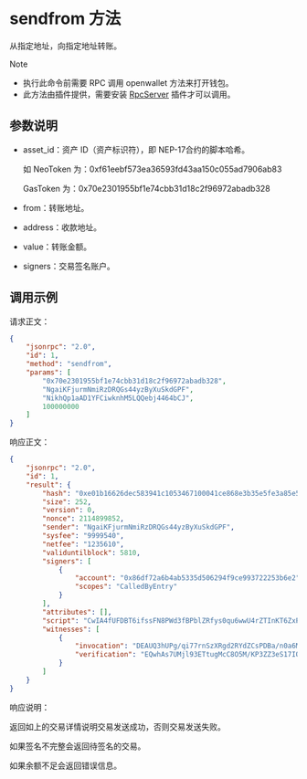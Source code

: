 # sendfrom 方法

从指定地址，向指定地址转账。

> [!Note]
>
> - 执行此命令前需要 RPC 调用 openwallet 方法来打开钱包。
> - 此方法由插件提供，需要安装 [RpcServer](https://github.com/neo-project/neo-modules/releases) 插件才可以调用。

## 参数说明

- asset_id：资产 ID（资产标识符），即 NEP-17合约的脚本哈希。

  如 NeoToken 为：0xf61eebf573ea36593fd43aa150c055ad7906ab83

  GasToken 为：0x70e2301955bf1e74cbb31d18c2f96972abadb328

- from：转账地址。

- address：收款地址。

- value：转账金额。

- signers：交易签名账户。


## 调用示例

请求正文：

```json
{
    "jsonrpc": "2.0",
    "id": 1,
    "method": "sendfrom",
    "params": [
        "0x70e2301955bf1e74cbb31d18c2f96972abadb328",
        "NgaiKFjurmNmiRzDRQGs44yzByXuSkdGPF",
        "NikhQp1aAD1YFCiwknhM5LQQebj4464bCJ",
        100000000
    ]
}
```

响应正文：

```json
{
    "jsonrpc": "2.0",
    "id": 1,
    "result": {
        "hash": "0xe01b16626dec583941c1053467100041ce868e3b35e5fe3a85e530792cc9149d",
        "size": 252,
        "version": 0,
        "nonce": 2114899852,
        "sender": "NgaiKFjurmNmiRzDRQGs44yzByXuSkdGPF",
        "sysfee": "9999540",
        "netfee": "1235610",
        "validuntilblock": 5810,
        "signers": [
            {
                "account": "0x86df72a6b4ab5335d506294f9ce993722253b6e2",
                "scopes": "CalledByEntry"
            }
        ],
        "attributes": [],
        "script": "CwIA4fUFDBT6ifssFN8PWd3fBPblZRfys0qu6wwU4rZTInKT6ZxPKQbVNVOrtKZy34YUwB8MCHRyYW5zZmVyDBQos62rcmn5whgds8t0Hr9VGTDicEFifVtSOQ==",
        "witnesses": [
            {
                "invocation": "DEAUQ3hUPg/qi77rnSzXRgd2RYdZCsPDBa/n0a6M+sCsOpC/YyLPeeoqcVNAyh73qpocOqdX1tnGeizh+C8cXoK0",
                "verification": "EQwhAs7UMjl93ETtugMcC8O5M/KP3ZZ3eS17IObANt2qrPHiEQtBE43vrw=="
            }
        ]
    }
}
```

响应说明：

返回如上的交易详情说明交易发送成功，否则交易发送失败。

如果签名不完整会返回待签名的交易。

如果余额不足会返回错误信息。
